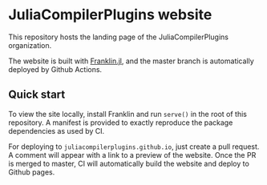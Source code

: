# JuliaCompilerPlugins website

This repository hosts the landing page of the JuliaCompilerPlugins organization.

The website is built with [Franklin.jl](https://github.com/tlienart/Franklin.jl), and the
master branch is automatically deployed by Github Actions.

## Quick start

To view the site locally, install Franklin and run `serve()` in the root of this repository.
A manifest is provided to exactly reproduce the package dependencies as used by CI.

For deploying to `juliacompilerplugins.github.io`, just create a pull request. A comment will appear with a
link to a preview of the website. Once the PR is merged to master, CI will automatically
build the website and deploy to Github pages.
